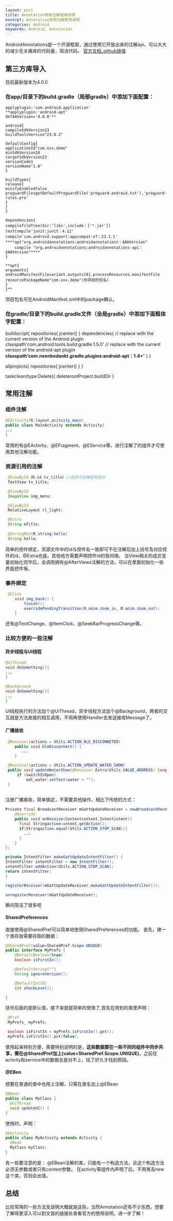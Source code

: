 ```yaml
---
layout: post
title: Annotation常用注解使用说明
excerpt: Annotation常用注解使用说明
categories: Android
keywords: Android, Annotation
---
```

AndroidAnnotations是一个开源框架，通过使用它开放出来的注解api，可以大大的减少无关痛痒的代码量，简洁代码。
[官方文档_github链接](https://github.com/excilys/androidannotations/wiki/AvailableAnnotations)

## 第三方库导入

目前最新版本为4.0.0
### 在app/目录下的build.gradle（局部gradle）中添加下面配置：
```
applyplugin:'com.android.application'
**applyplugin:'android-apt'
defAAVersion='4.0.0'**

android{
compileSdkVersion23
buildToolsVersion"23.0.2"

defaultConfig{
applicationId"com.xxx.demo"
minSdkVersion18
targetSdkVersion23
versionCode1
versionName"1.0"
}

buildTypes{
release{
minifyEnabledfalse
proguardFilesgetDefaultProguardFile('proguard-android.txt'),'proguard-rules.pro'
}
}
}

dependencies{
compilefileTree(dir:'libs',include：['*.jar'])
testCompile'junit:junit：4.12'
compile'com.android.support:appcompat-v7：23.1.1'
****apt"org.androidannotations:androidannotations：$AAVersion"
    compile "org.androidannotations:androidannotations-api：$AAVersion"****
}

**apt{
arguments{
androidManifestFilevariant.outputs[0].processResources.manifestFile
resourcePackageName"com.xxx.demo"(你项目的包名)
}
}**
```
项目包名可在AndroidManifest.xml中的package确认。

### 在gradle/目录下的build.gradle文件（全局gradle）中添加下面粗体字配置：

buildscript{
repositories{
jcenter()
}
dependencies{
// replace with the current version of the Android plugin   
classpath'com.android.tools.build:gradle:1.5.0'
// replace with the current version of the android-apt plugin
**classpath'com.neenbedankt.gradle.plugins:android-apt：1.4+'**
}
}

allprojects{
repositories{
jcenter()
}
}

taskclean(type:Delete){
deleterootProject.buildDir
}

## 常用注解
### 组件注解
```java
@EActivity(R.layout.acitvity_main)
public class MainActivity extends Activity{
...
}
```
常用的有@EActivity、@EFragment、@EService等，进行注解了的组件才可使用其他注解功能。


### 资源引用的注解
```java
 @ViewById（R.id.tv_title）//此处可去掉括号部分
 TextView tv_title;

 @ViewById
 ImageView img_menu;

 @ViewById
 RelativeLayout rl_light;

 @Extra
 String mTitle;
 
 @StringRes(R.string.hello)
 String hello;
```
简单的控件绑定，资源文件中的id与控件名一致即可不在注解后加上括号及对应控件的id，@Extra也是。其他地方需要声明控件id的皆同理。
当View相关的成员变量初始化完毕后，会调用拥有@AfterViews注解的方法，可以在里面初始化一些界面控件等。


### 事件绑定
```java
 @Click
    void img_back() {     
        finish();
        overridePendingTransition(R.anim.zoom_in, R.anim.zoom_out);
    }
```
还有@TextChange、@ItemClick、@SeekBarProgressChange等。

### 比较方便的一些注解
#### 异步线程与UI线程
```java
@UiThread
void doSomething(){
...
}

@Background
void doSomething(){
...
}
```
UI线程执行的方法加个@UiThread，异步线程方法加个@Background，两者的交互就是方法直接的相互调用，不用再使用Handler去发送接收Message了。

#### 广播接收
```java
 @Receiver(actions = Utils.ACTION_BLE_DISCONNETED)
    public void bleDisconnect() {
       ...
    }

 @Receiver(actions = Utils.ACTION_UPDATE_WATER_SHOW)
 public void updateWaterShow(@Receiver.Extra(Utils.VALUE_ADDRESS) long water) {
     if (switchIsOpen)
         edt_water.setText(water + "");
 }
 
```
注册广播接收，简单搞定，不需要其他操作。相比下传统的方式：
```java
Private final BroadcastReceiver mGattUpdateReceiver = newBroadcastReceiver(){
	@Override
	public void onReceive(Contextcontext,Intentintent){
	  final Stringaction=intent.getAction();
	  if(Stringaction.equal(Utils.ACTION_STOP_SCAN)){
        ...   
      }
	}
};

private IntentFilter makeGattUpdateIntentFilter() {
IntentFilter intentFilter = new IntentFilter();
intentFilter.addAction(Utils.ACTION_STOP_SCAN);
return intentFilter;
}

registerReceiver(mGattUpdateReceiver,makeGattUpdateIntentFilter());

unregisterReceiver(mGattUpdateReceiver);

```
瞬间简洁了很多吧

#### SharedPreferences
直接使用@SharedPref可以简单地使用SharedPreferences的功能。
首先，建一个类存放需要存取的数据：
```java
@SharedPref(value=SharedPref.Scope.UNIQUE)
public interface MyPrefs {
    @DefaultBoolean(true)
    boolean isFirstIn();

    @DefaultString("")
    String ignoreVersion();

    @DefaultInt(0)
    int shockLevel();

}
```
括号后面的是默认值，接下来就是简单的使用了,首先在用到的类里声明：
```java
 @Pref
 MyPrefs_ myPrefs;

 boolean isFirstIn = myPrefs.isFirstIn().get();
 myPrefs.isFirstIn().put(false);
```
使用起来特别方便，需要特别说明的是，**这些数据要在一些不同的组件中同步共享，需在@SharedPref加上(value=SharedPref.Scope.UNIQUE)**，之前在activity和service中的数据总是对不上，找了好久才找到原因。

#### @EBen
想要在普通的类中也用上注解，只需在类名加上@EBean
```java
@EBean
public class MyClass {
  @UiThread
  void updateUI() {
}
```
使用时，声明：
```java
@EActivity
public class MyActivity extends Activity {
  @Bean
  MyClass myClass;
}

```
有一些要注意的是：
@EBean注解的类，只能有一个构造方法，且这个构造方法必须无参数或者只有context参数。
在activity等组件内声明了后，不用再去new这个类，否则会出错。

## 总结
比较常用的一些方法及说明大概就是这些，当然Annotation还有不少东西，想要了解得更深入可以到文首的链接处查看官方的使用说明，进一步了解！
